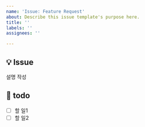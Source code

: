 ```yaml
---
name: 'Issue: Feature Request'
about: Describe this issue template's purpose here.
title: ''
labels: ''
assignees: ''

---
```


## 💡 Issue
설명 작성

## 📝 todo
- [ ] 할 일1
- [ ] 할 일2
